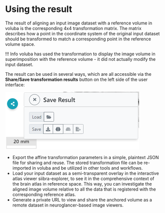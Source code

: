 # Using the result

The result of aligning an input image dataset with a reference volume in voluba is the corresponding 4x4 transformation matrix. 
The matrix describes how a point in the coordinate system of the original input dataset should be transformed to match a corresponding point in the reference volume space.

!!! Info
	voluba has used the transformation to display the image volume in superimposition with the reference volume - it did not actually modify the input dataset.

The result can be used in several ways, which are all accessible via the **Share/Save transformation results**  button on the left side of the user interface:

![snippet](images/results.png)

- Export the affine transformation parameters in a simple, plaintext JSON file for sharing and reuse. The stored transformation file can be re-imported in voluba and be utilized in other tools and workflows.
- Load your input dataset as a semi-transparent overlay in the interactive atlas viewer siibra-explorer, to see it in the comprehensive context of the brain atlas in reference space. This way, you can investigate the aligned image volume relative to all the data that is registered with the corresponding reference atlas.
- Generate a private URL to view and share the anchored volume as a remote dataset in neuroglancer-based image viewers.